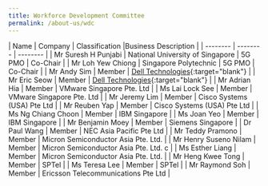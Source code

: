 ```yaml
---
title: Workforce Development Committee
permalink: /about-us/wdc
---
```

| Name | Company | Classification |Business Description |
| -------- | -------- | -------- |
| Mr Suresh H Punjabi |  National University of Singapore  |  5G PMO   | Co-Chair   |
| Mr Loh Yew Chiong    | Singapore Polytechnic   | 5G PMO   | Co-Chair   |
| Mr Andy Sim    | Member  |  [Dell Technologies](https://www.delltechnologies.com/en-sg/contactus.htm){:target="blank"}  |
| Mr Eric Seow     | Member   |  [Dell Technologies](https://www.delltechnologies.com/en-sg/contactus.htm){:target="blank"}   |
| Mr Adrian Hia    | Member   |  VMware Singapore Pte. Ltd   |
| Ms Lai Lock See    | Member  | VMware Singapore Pte. Ltd |
| Mr Jeremy Lim    | Member   |  Cisco Systems (USA) Pte Ltd  |
| Mr Reuben Yap     | Member   | Cisco Systems (USA) Pte Ltd |
| Ms Ng Chiang Choon     | Member   |  IBM Singapore  |
| Ms Joan Yeo     | Member   |  IBM Singapore    |
| Mr Benjamin Moey     | Member   |  Siemens Singapore   |
| Dr Paul Wang    | Member   |  NEC Asia Pacific Pte Ltd |
| Mr Teddy Pramono     | Member   |  Micron Semiconductor Asia Pte. Ltd.   |
| Mr Henry Suseno Nilam | Member   |  Micron Semiconductor Asia Pte. Ltd. c   |
| Ms Esther Liang    | Member   |  Micron Semiconductor Asia Pte. Ltd.   |
| Mr Heng Kwee Tong     | Member   |  SPTel   |
| Ms Teresa Lee     | Member   |  SPTel  |
| Mr Raymond Soh     | Member   |  Ericsson Telecommunications Pte Ltd   |